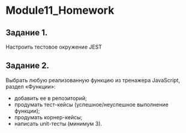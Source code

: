 # Module11_Homework

## Задание 1. 
Настроить тестовое окружение JEST

## Задание 2. 
Выбрать любую реализованную функцию из тренажера JavaScript, раздел «Функции»:
- добавить ее в репозиторий;
- продумать тест-кейсы (успешное/неуспешное выполнение функции);
- продумать корнер-кейсы; 
- написать unit-тесты (минимум 3).

